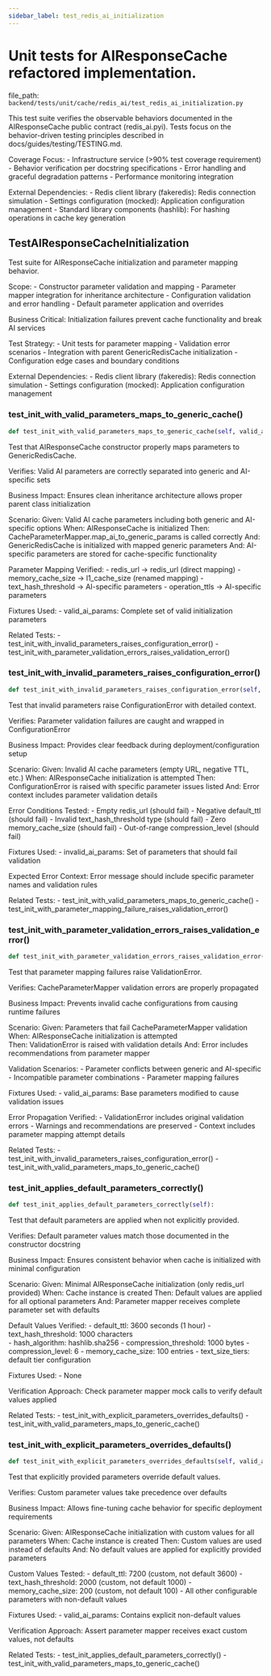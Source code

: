 ```yaml
---
sidebar_label: test_redis_ai_initialization
---
```


# Unit tests for AIResponseCache refactored implementation.

  file_path: `backend/tests/unit/cache/redis_ai/test_redis_ai_initialization.py`

This test suite verifies the observable behaviors documented in the
AIResponseCache public contract (redis_ai.pyi). Tests focus on the
behavior-driven testing principles described in docs/guides/testing/TESTING.md.

Coverage Focus:
    - Infrastructure service (>90% test coverage requirement)
    - Behavior verification per docstring specifications
    - Error handling and graceful degradation patterns
    - Performance monitoring integration

External Dependencies:
    - Redis client library (fakeredis): Redis connection simulation
    - Settings configuration (mocked): Application configuration management
    - Standard library components (hashlib): For hashing operations in cache key generation

## TestAIResponseCacheInitialization

Test suite for AIResponseCache initialization and parameter mapping behavior.

Scope:
    - Constructor parameter validation and mapping
    - Parameter mapper integration for inheritance architecture
    - Configuration validation and error handling
    - Default parameter application and overrides
    
Business Critical:
    Initialization failures prevent cache functionality and break AI services
    
Test Strategy:
    - Unit tests for parameter mapping
    - Validation error scenarios
    - Integration with parent GenericRedisCache initialization
    - Configuration edge cases and boundary conditions
    
External Dependencies:
    - Redis client library (fakeredis): Redis connection simulation
    - Settings configuration (mocked): Application configuration management

### test_init_with_valid_parameters_maps_to_generic_cache()

```python
def test_init_with_valid_parameters_maps_to_generic_cache(self, valid_ai_params):
```

Test that AIResponseCache constructor properly maps parameters to GenericRedisCache.

Verifies:
    Valid AI parameters are correctly separated into generic and AI-specific sets
    
Business Impact:
    Ensures clean inheritance architecture allows proper parent class initialization
    
Scenario:
    Given: Valid AI cache parameters including both generic and AI-specific options
    When: AIResponseCache is initialized
    Then: CacheParameterMapper.map_ai_to_generic_params is called correctly
    And: GenericRedisCache is initialized with mapped generic parameters
    And: AI-specific parameters are stored for cache-specific functionality
    
Parameter Mapping Verified:
    - redis_url -> redis_url (direct mapping)
    - memory_cache_size -> l1_cache_size (renamed mapping)
    - text_hash_threshold -> AI-specific parameters
    - operation_ttls -> AI-specific parameters
    
Fixtures Used:
    - valid_ai_params: Complete set of valid initialization parameters
    
Related Tests:
    - test_init_with_invalid_parameters_raises_configuration_error()
    - test_init_with_parameter_validation_errors_raises_validation_error()

### test_init_with_invalid_parameters_raises_configuration_error()

```python
def test_init_with_invalid_parameters_raises_configuration_error(self, invalid_ai_params):
```

Test that invalid parameters raise ConfigurationError with detailed context.

Verifies:
    Parameter validation failures are caught and wrapped in ConfigurationError
    
Business Impact:
    Provides clear feedback during deployment/configuration setup
    
Scenario:
    Given: Invalid AI cache parameters (empty URL, negative TTL, etc.)
    When: AIResponseCache initialization is attempted
    Then: ConfigurationError is raised with specific parameter issues listed
    And: Error context includes parameter validation details
    
Error Conditions Tested:
    - Empty redis_url (should fail)
    - Negative default_ttl (should fail)
    - Invalid text_hash_threshold type (should fail)
    - Zero memory_cache_size (should fail)
    - Out-of-range compression_level (should fail)
    
Fixtures Used:
    - invalid_ai_params: Set of parameters that should fail validation
    
Expected Error Context:
    Error message should include specific parameter names and validation rules
    
Related Tests:
    - test_init_with_valid_parameters_maps_to_generic_cache()
    - test_init_with_parameter_mapping_failure_raises_validation_error()

### test_init_with_parameter_validation_errors_raises_validation_error()

```python
def test_init_with_parameter_validation_errors_raises_validation_error(self, valid_ai_params):
```

Test that parameter mapping failures raise ValidationError.

Verifies:
    CacheParameterMapper validation errors are properly propagated
    
Business Impact:
    Prevents invalid cache configurations from causing runtime failures
    
Scenario:
    Given: Parameters that fail CacheParameterMapper validation
    When: AIResponseCache initialization is attempted  
    Then: ValidationError is raised with validation details
    And: Error includes recommendations from parameter mapper
    
Validation Scenarios:
    - Parameter conflicts between generic and AI-specific
    - Incompatible parameter combinations
    - Parameter mapping failures
    
Fixtures Used:
    - valid_ai_params: Base parameters modified to cause validation issues
    
Error Propagation Verified:
    - ValidationError includes original validation errors
    - Warnings and recommendations are preserved
    - Context includes parameter mapping attempt details
    
Related Tests:
    - test_init_with_invalid_parameters_raises_configuration_error()
    - test_init_with_valid_parameters_maps_to_generic_cache()

### test_init_applies_default_parameters_correctly()

```python
def test_init_applies_default_parameters_correctly(self):
```

Test that default parameters are applied when not explicitly provided.

Verifies:
    Default parameter values match those documented in the constructor docstring
    
Business Impact:
    Ensures consistent behavior when cache is initialized with minimal configuration
    
Scenario:
    Given: Minimal AIResponseCache initialization (only redis_url provided)
    When: Cache instance is created
    Then: Default values are applied for all optional parameters
    And: Parameter mapper receives complete parameter set with defaults
    
Default Values Verified:
    - default_ttl: 3600 seconds (1 hour)
    - text_hash_threshold: 1000 characters  
    - hash_algorithm: hashlib.sha256
    - compression_threshold: 1000 bytes
    - compression_level: 6
    - memory_cache_size: 100 entries
    - text_size_tiers: default tier configuration
    
Fixtures Used:
    - None
    
Verification Approach:
    Check parameter mapper mock calls to verify default values applied
    
Related Tests:
    - test_init_with_explicit_parameters_overrides_defaults()
    - test_init_with_valid_parameters_maps_to_generic_cache()

### test_init_with_explicit_parameters_overrides_defaults()

```python
def test_init_with_explicit_parameters_overrides_defaults(self, valid_ai_params):
```

Test that explicitly provided parameters override default values.

Verifies:
    Custom parameter values take precedence over defaults
    
Business Impact:
    Allows fine-tuning cache behavior for specific deployment requirements
    
Scenario:
    Given: AIResponseCache initialization with custom values for all parameters
    When: Cache instance is created
    Then: Custom values are used instead of defaults
    And: No default values are applied for explicitly provided parameters
    
Custom Values Tested:
    - default_ttl: 7200 (custom, not default 3600)
    - text_hash_threshold: 2000 (custom, not default 1000)
    - memory_cache_size: 200 (custom, not default 100)
    - All other configurable parameters with non-default values
    
Fixtures Used:
    - valid_ai_params: Contains explicit non-default values
    
Verification Approach:
    Assert parameter mapper receives exact custom values, not defaults
    
Related Tests:
    - test_init_applies_default_parameters_correctly()
    - test_init_with_valid_parameters_maps_to_generic_cache()
